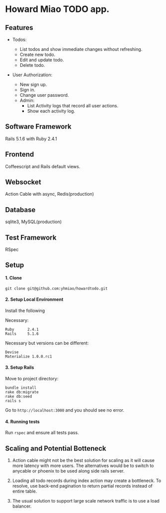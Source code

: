 # Howard Miao TODO app.

## Features

- Todos:
  - List todos and show immediate changes without refreshing.
  - Create new todo.
  - Edit and update todo.
  - Delete todo.

- User Authorization:
  - New sign up.
  - Sign in.
  - Change user password.
  - Admin:
    * List Activity logs that record all user actions.
    * Show each activity log.

## Software Framework

Rails 5.1.6 with Ruby 2.4.1

## Frontend

Coffeescript and Rails default views.

## Websocket

Action Cable with async, Redis(production)

## Database

sqlite3, MySQL(production)

## Test Framework

RSpec

## Setup

#### 1. Clone

```
git clone git@github.com:yhmiao/howardtodo.git
```

#### 2. Setup Local Environment

Install the following

Necessary:

```
Ruby      2.4.1
Rails     5.1.6
```

Necessary but versions can be different:

```
Devise
Materialize 1.0.0.rc1
```

#### 3. Setup Rails

Move to project directory:

```
bundle install
rake db:migrate
rake db:seed
rails s
```

Go to `http://localhost:3000` and you should see no error.

#### 4. Running tests

Run `rspec` and ensure all tests pass.

## Scaling and Potential Botteneck

1. Action cable might not be the best solution for scaling as it will cause more latency with more users. The alternatives would be to switch to anycable or phoenix to be used along side rails server.

2. Loading all todo records during index action may create a bottleneck. To resolve, use back-end pagination to return partial records instead of entire table.

3. The usual solution to support large scale network traffic is to use a load balancer.
